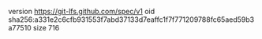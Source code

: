 version https://git-lfs.github.com/spec/v1
oid sha256:a331e2c6cfb931553f7abd37133d7eaffc1f7f771209788fc65aed59b3a77510
size 716
